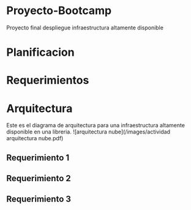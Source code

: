 # Proyecto-Bootcamp
Proyecto final despliegue infraestructura altamente disponible
# Planificacion
# Requerimientos
# Arquitectura
Este es el diagrama de arquitectura para una infraestructura altamente disponible en una libreria.
![arquitectura nube](/images/actividad arquitectura nube.pdf)
## Requerimiento 1
## Requerimiento 2
## Requerimiento 3
